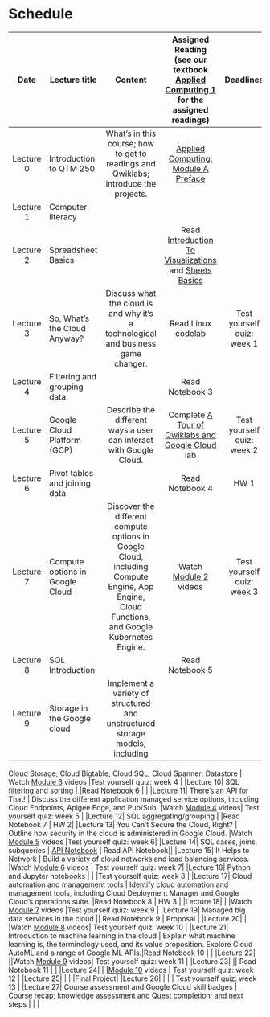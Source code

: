 # Schedule

| Date | Lecture title | Content |Assigned Reading <br> (see our textbook [Applied Computing 1](https://runestone.academy/runestone/books/published/ac1/index.html) for the assigned readings) | Deadlines |
|:---:|---|:---:|:---:|:---:|
|Lecture 0| Introduction to QTM 250 | What’s in this course; how to get to readings and Qwiklabs; introduce the projects.| [Applied Computing: Module A Preface](https://runestone.academy/runestone/books/published/ac1/module_a_preface.html) |  |
|Lecture 1| Computer literacy |  |  |  |
|Lecture 2| Spreadsheet Basics |  | Read [Introduction To Visualizations](https://runestone.academy/runestone/books/published/ac1/introduction_to_visualizations/toctree.html) and [Sheets Basics](https://runestone.academy/runestone/books/published/ac1/sheets_basics/toctree.html) |  |
|Lecture 3| So, What’s the Cloud Anyway? | Discuss what the cloud is and why it’s a technological and business game changer. | Read Linux codelab |Test yourself quiz: week 1|
|Lecture 4| Filtering and grouping data | | Read Notebook 3 | |
|Lecture 5| Google Cloud Platform (GCP) | Describe the different ways a user can interact with Google Cloud. |  Complete [A Tour of Qwiklabs and Google Cloud](https://www.qwiklabs.com/focuses/2794?parent=catalog) lab |Test yourself quiz: week 2 |
|Lecture 6| Pivot tables and joining data  | | Read Notebook 4 | HW 1 |
|Lecture 7| Compute options in Google Cloud | Discover the different compute options in Google Cloud, including Compute Engine, App Engine, Cloud Functions, and Google Kubernetes Engine.| Watch [Module 2](https://awsacademy.instructure.com/courses/976/modules#module_12157) videos |Test yourself quiz: week 3|
|Lecture 8| SQL Introduction |  |Read Notebook 5||
|Lecture 9| Storage in the Google cloud | Implement a variety of structured and unstructured storage models, including
Cloud Storage; Cloud Bigtable; Cloud SQL; Cloud Spanner; Datastore
 | Watch [Module 3](https://awsacademy.instructure.com/courses/976/modules#module_12158) videos |Test yourself quiz: week 4 |
|Lecture 10| SQL filtering and sorting | |Read Notebook 6 | |
|Lecture 11| There’s an API for That! | Discuss the different application managed service options, including Cloud Endpoints, Apigee Edge, and Pub/Sub. |Watch [Module 4](https://awsacademy.instructure.com/courses/976/modules#module_12159) videos| Test yourself quiz: week 5 |
|Lecture 12| SQL aggregating/grouping | |Read Notebook 7 | HW 2|
|Lecture 13| You Can’t Secure the Cloud, Right? | Outline how security in the cloud is administered in Google Cloud.  |Watch [Module 5](https://awsacademy.instructure.com/courses/976/modules#module_12160) videos |Test yourself quiz: week 6|
|Lecture 14| SQL cases, joins, subqueries | [API Notebook](TimesAPI_Sp20_350.ipynb) | Read API Notebook||
|Lecture 15| It Helps to Network | Build a variety of cloud networks and load balancing services. |Watch [Module 6](https://awsacademy.instructure.com/courses/976/modules#module_12161) videos | Test yourself quiz: week 7|
|Lecture 16| Python and Jupyter notebooks |   | |Test yourself quiz: week 8  |
|Lecture 17| Cloud automation and management tools | Identify cloud automation and management tools, including Cloud Deployment Manager and Google Cloud’s operations suite. |Read Notebook 8 | HW 3 |
|Lecture 18|  | |Watch [Module 7](https://awsacademy.instructure.com/courses/976/modules#module_12162) videos |Test yourself quiz: week 9  |
|Lecture 19| Managed big data services in the cloud || Read Notebook 9  | Proposal |
|Lecture 20|  |  |Watch [Module 8](https://awsacademy.instructure.com/courses/976/modules#module_12163) videos| Test yourself quiz: week 10 |
|Lecture 21|  Introduction to machine learning in the cloud | Explain what machine learning is, the terminology used, and its value proposition. Explore Cloud AutoML and a range of Google ML APIs.|Read Notebook 10 | |
|Lecture 22|  ||Watch [Module 9](https://awsacademy.instructure.com/courses/976/modules#module_12164) videos| Test yourself quiz: week 11  |
|Lecture 23|   || Read Notebook 11 | |
|Lecture 24|  | |[Module 10](https://awsacademy.instructure.com/courses/976/modules#module_12165) videos |  Test yourself quiz: week 12 |
|Lecture 25|  |  | |Final Project|
|Lecture 26|  | | |  Test yourself quiz: week 13 |
|Lecture 27| Course assessment and Google Cloud skill badges | Course recap; knowledge assessment and Quest completion; and next steps | | |

